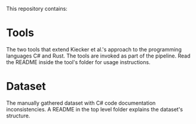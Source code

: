 This repository contains:

# Tools
The two tools that extend Kiecker et al.'s approach to the programming languages C# and Rust. The tools are invoked as part of the pipeline. Read the README inside the tool's folder for usage instructions.

# Dataset
The manually gathered dataset with C# code documentation inconsistencies. A README in the top level folder explains the dataset's structure.
